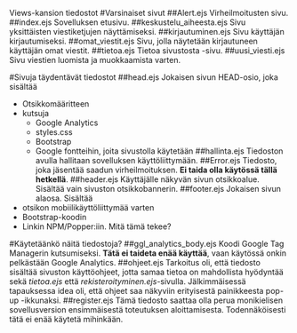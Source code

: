 Views-kansion tiedostot
#Varsinaiset sivut
##Alert.ejs
Virheilmoitusten sivu.
##index.ejs
Sovelluksen etusivu.
##keskustelu_aiheesta.ejs
Sivu yksittäisten viestiketjujen näyttämiseksi.
##kirjautuminen.ejs
Sivu käyttäjän kirjautumiseksi.
##omat_viestit.ejs
Sivu, jolla näytetään kirjautuneen käyttäjän omat viestit.
##tietoa.ejs
Tietoa sivustosta -sivu.
##uusi_viesti.ejs
Sivu viestien luomista ja muokkaamista varten.

#Sivuja täydentävät tiedostot
##head.ejs
Jokaisen sivun HEAD-osio, joka sisältää
- Otsikkomääritteen
- kutsuja
  - Google Analytics
  - styles.css
  - Bootstrap
  - Google fontteihin, joita sivustolla käytetään
##hallinta.ejs
Tiedoston avulla hallitaan sovelluksen käyttöliittymään.
##Error.ejs
Tiedosto, joka jäsentää saadun virheilmoituksen. **Ei taida olla käytössä tällä hetkellä**.
##header.ejs
Käyttäjälle näkyvän sivun otsikkoalue. Sisältää vain sivuston otsikkobannerin.
##footer.ejs
Jokaisen sivun alaosa. Sisältää
- otsikon mobiilikäyttöliittymää varten
- Bootstrap-koodin
- Linkin NPM/Popper:iin. Mitä tämä tekee?

#Käytetäänkö näitä tiedostoja?
##ggl_analytics_body.ejs
Koodi Google Tag Managerin kutsumiseksi. **Tätä ei taideta enää käyttää**, vaan käytössä onkin pelkästään Google Analytics.
##ohjeet.ejs
Tarkoitus oli, että tiedosto sisältää sivuston käyttöohjeet, jotta samaa tietoa on mahdollista hyödyntää sekä *tietoa.ejs* että *rekisteroityminen.ejs*-sivulla. Jälkimmäisessä tapauksessa idea oli, että ohjeet saa näkyviin erityisestä painikkeesta pop-up -ikkunaksi.
##register.ejs
Tämä tiedosto saattaa olla perua monikielisen sovellusversion ensimmäisestä toteutuksen aloittamisesta. Todennäköisesti tätä ei enää käytetä mihinkään.